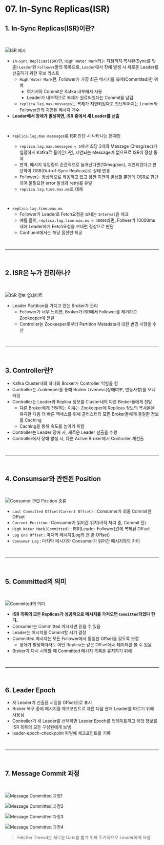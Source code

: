 # 07. In-Sync Replicas(ISR)

## 1. In-Sync Replicas(ISR)이란?

</br>

![ISR 예시](../img/part1/ch1/07/07_01_In_Sync_Replicas_예시.PNG "ISR 예시")

- `In-Sync Replicas(ISR)`란, `High Water Mark`라는 지점까지 복사된(Sync를 맞춘) `Leader`와 `Follower`들의 목록으로, `Leader`에서 장애 발생 시 새로운 Leader를 선출하기 위한 후보 리스트
  - `High Water Mark`란, Follower가 가장 최근 메시지를 복제(Committed)한 위치
    - 여기서의 Commit은 Kafka 내부에서 사용
    - Leader가 내부적으로 복제가 완료되었다는 Commit을 남김
  - `replica.lag.max.messages`는 복제가 지연되었다고 판단되어지는 Leader와 Follower간의 지연된 메시지 개수
- **Leader에서 장애가 발생하면, ISR 중에서 새 Leader를 선출**

</br>

- `replica.lag.max.messages`로 ISR 판단 시 나타나는 문제점

  - `replica.lag.max.messages = 5`에서 초당 3개의 Message (3msg/sec)가 일정하게 Kafka로 들어온다면, 지연되는 Message가 없으므로 ISR이 정상 동작
  - 만약, 메시지 유입량이 순간적으로 늘어난다면(10msg/sec), 지연되었다고 판단하여 OSR(Out-of-Sync Replicas)로 상태 변경
  - Follower는 정상적으로 작동하고 있고 잠깐 지연이 발생할 뿐인데 OSR로 판단되어 불필요한 error 발생과 retry를 유발
  - `replica.lag.time.max.ms`로 대체

</br>

- `replica.lag.time.max.ms`
  - Follower가 Leader로 Fetch요청을 보내는 `Interval`을 체크
  - 예를 들어, `replica.lag.time.max.ms = 10000`라면, Follwer가 10000ms 내에 Leader에게 Fetch요청을 보내면 정상으로 판단
  - Confluent에서는 해당 옵션만 제공

</br>

---

</br>

## 2. ISR은 누가 관리하나?

</br>

![ISR 정보 업데이트](../img/part1/ch1/07/07_02_ISR_정보수정.PNG "ISR 정보 업데이트")

- Leader Partition을 가지고 있는 Broker가 관리
  - Follower가 너무 느리면, Broker가 ISR에서 Follower를 제거하고 Zookeeper에 전달
  - Controller는 Zookeeper로부터 Partition Metadata에 대한 변경 사항을 수신

</br>

---

</br>

## 3. Controller란?

- Kafka Cluster내의 하나의 Broker가 Controller 역할을 함
- Controller는 Zookeeper를 통해 Broker Liveness(장애여부, 변동사항)를 모니터링
- Controller는 Leader와 Replica 정보를 Cluster내의 다른 Broker들에게 전달
  - 다른 Broker에게 전달하는 이유는 Zookeeper에 Replicas 정보의 복사본을 유지한 다음 더 빠른 액세스를 위해 클러스터의 모든 Broker들에게 동일한 정보를 Caching
  - Caching을 통해 속도를 높이기 위함
- Controller는 Leader 장애 시, 새로운 Leader 선출을 수행
- Controller에서 장애 발생 시, 다른 Active Broker에서 Controller 재선출

</br>

---

</br>

## 4. Consumser와 관련된 Position

</br>

![Consumer 관련 Position 종류](../img/part1/ch1/07/07_03_Consumer_Position종류.PNG "Consumer 관련 Position 종류")

- `Last Committed Offset(Current Offset)` : Consumer가 최종 Commit한 Offset
- `Current Position` : Consumer가 읽어간 위치(아직 처리 중, Commit 전)
- `High Water Mark(Committed)` : ISR(Leader-Follower)간에 복제된 Offset
- `Log End Offset` : 마지막 메시지(Log의 맨 끝 Offset)
- `Consumer Lag` : 마지막 메시지와 Consumer가 읽어간 메시지와의 차이

</br>

---

</br>

## 5. Committed의 의미

</br>

![Committed의 의미](../img/part1/ch1/07/07_04_Committed의미.PNG "Committed의 의미")

- **ISR 목록의 모든 Replicas가 성공적으로 메시지를 가져오면 `Committed`되었다 한다.**
- Consumer는 Committed 메시지만 읽을 수 있음
- Leader는 메시지를 Commit할 시기 결정
- Committed 메시지는 모든 Follower에서 동일한 Offset을 갖도록 보장
  - 장애가 발생하더라도 어떤 Replica든 같은 Offset에서 데이터를 볼 수 있음
- Broker가 다시 시작할 때 Committed 메시지 목록을 유지하기 위해

</br>

---

</br>

## 6. Leader Epoch

- 새 Leader가 선출된 시점을 Offset으로 표시
- Broker 복구 중에 메시지를 체크포인트로 자른 다음 현재 Leader를 따르기 위해 사용됨
- Controller가 새 Leader를 선택하면 Leader Epoch를 업데이트하고 해당 정보를 ISR 목록의 모든 구성원에게 보냄
- leader-epoch-checkpoint 파일에 체크포인트를 기록

</br>

---

</br>

## 7. Message Commit 과정

</br>

![Message Committed 과정1](../img/part1/ch1/07/07_05_Message_Committed_과정1.PNG "Message Committed 과정1")

![Message Committed 과정2](../img/part1/ch1/07/07_06_Message_Committed_과정2.PNG "Message Committed 과정2")

![Message Committed 과정3](../img/part1/ch1/07/07_07_Message_Committed_과정3.PNG "Message Committed 과정3")

![Message Committed 과정4](../img/part1/ch1/07/07_08_Message_Committed_과정4.PNG "Message Committed 과정4")

> Fetcher Thread는 새로운 Data를 받기 위해 주기적으로 Leader에게 요청
